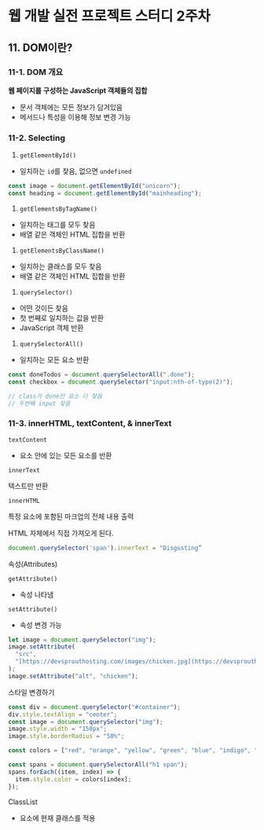 # 웹 개발 실전 프로젝트 스터디 2주차

## 11. DOM이란?

### 11-1. DOM 개요

**웹 페이지를 구성하는 JavaScript 객체들의 집합**

- 문서 객체에는 모든 정보가 담겨있음
- 메서드나 특성을 이용해 정보 변경 가능

### 11-2. Selecting

1. `getElementById()`

- 일치하는 `id`를 찾음, 없으면 `undefined`

```jsx
const image = document.getElementById("unicorn");
const heading = document.getElementById("mainheading");
```

1. `getElementsByTagName()`

- 일치하는 태그를 모두 찾음
- 배열 같은 객체인 HTML 집합을 반환

1. `getElementsByClassName()`

- 일치하는 클래스를 모두 찾음
- 배열 같은 객체인 HTML 집합을 반환

1. `querySelector()`

- 어떤 것이든 찾음
- 첫 번째로 일치하는 값을 반환
- JavaScript 객체 반환

1. `querySelectorAll()`

- 일치하는 모든 요소 반환

```jsx
const doneTodos = document.querySelectorAll(".done");
const checkbox = document.querySelector("input:nth-of-type(2)");

// class가 done인 요소 다 찾음
// 두번째 input 찾음
```

### 11-3. innerHTML, textContent, & innerText

`textContent`

- 요소 안에 있는 모든 요소를 반환

`innerText`

텍스트만 반환

`innerHTML`

특정 요소에 포함된 마크업의 전체 내용 출력

HTML 자체에서 직접 가져오게 된다.

```jsx
document.querySelector('span').innerText = "Disgusting”
```

속성(Attributes)

`getAttribute()`

- 속성 나타냄

`setAttribute()`

- 속성 변경 가능

```jsx
let image = document.querySelector("img");
image.setAttribute(
  "src",
  "[https://devsprouthosting.com/images/chicken.jpg](https://devsprouthosting.com/images/chicken.jpg)"
);
image.setAttribute("alt", "chicken");
```

스타일 변경하기

```jsx
const div = document.querySelector("#container");
div.style.textAlign = "center";
const image = document.querySelector("img");
image.style.width = "150px";
image.style.borderRadius = "50%";
```

```jsx
const colors = ["red", "orange", "yellow", "green", "blue", "indigo", "violet"];

const spans = document.querySelectorAll("h1 span");
spans.forEach((item, index) => {
  item.style.color = colors[index];
});
```

ClassList

- 요소에 현재 클래스를 적용
